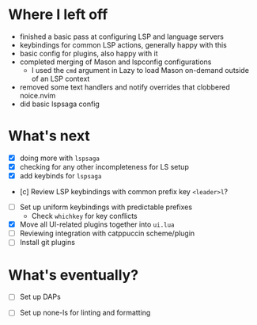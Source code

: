 # Where I left off

- finished a basic pass at configuring LSP and language servers
- keybindings for common LSP actions, generally happy with this
- basic config for plugins, also happy with it
- completed merging of Mason and lspconfig configurations
  - I used the `cmd` argument in Lazy to load Mason on-demand outside of an LSP context
- removed some text handlers and notify overrides that clobbered noice.nvim
- did basic lspsaga config

# What's next
- [x] doing more with `lspsaga`
- [x] checking for any other incompleteness for LS setup
- [x] add keybinds for `lspsaga`
- [c] Review LSP keybindings with common prefix key `<leader>l`?
- [ ] Set up uniform keybindings with predictable prefixes
  - Check `whichkey` for key conflicts
- [x] Move all UI-related plugins together into `ui.lua`
- [ ] Reviewing integration with catppuccin scheme/plugin
- [ ] Install git plugins

# What's eventually?
- [ ] Set up DAPs
- [ ] Set up none-ls for linting and formatting

